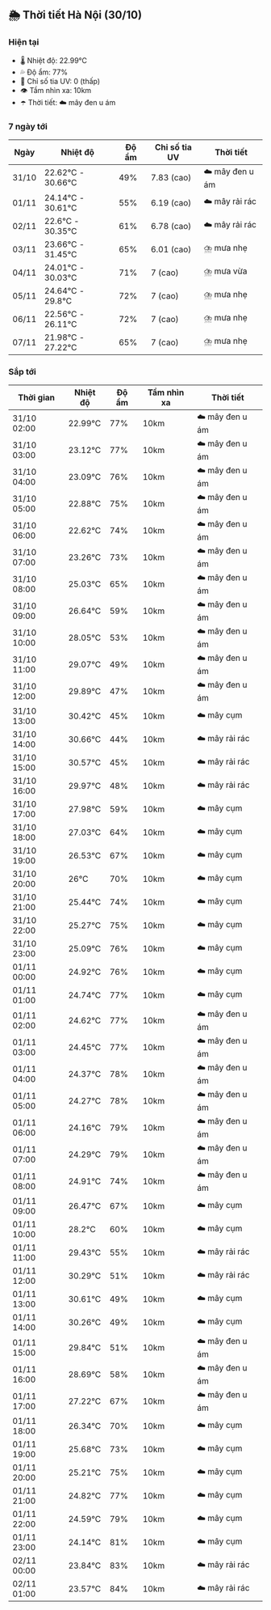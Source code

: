 ## 🌦️ Thời tiết Hà Nội (30/10)

### Hiện tại

- 🌡️ Nhiệt độ: 22.99℃
- 💦 Độ ẩm: 77%
- 🌟 Chỉ số tia UV: 0 (thấp)
- 👁️ Tầm nhìn xa: 10km
- ☂️ Thời tiết: ☁️ mây đen u ám

### 7 ngày tới

| Ngày | Nhiệt độ | Độ ẩm | Chỉ số tia UV | Thời tiết |
| --- | --- | --- | --- | --- |
| 31/10 | 22.62℃ - 30.66℃ | 49% | 7.83 (cao) | ☁️ mây đen u ám |
| 01/11 | 24.14℃ - 30.61℃ | 55% | 6.19 (cao) | ☁️ mây rải rác |
| 02/11 | 22.6℃ - 30.35℃ | 61% | 6.78 (cao) | ☁️ mây rải rác |
| 03/11 | 23.66℃ - 31.45℃ | 65% | 6.01 (cao) | ⛈️ mưa nhẹ |
| 04/11 | 24.01℃ - 30.03℃ | 71% | 7 (cao) | ⛈️ mưa vừa |
| 05/11 | 24.64℃ - 29.8℃ | 72% | 7 (cao) | ⛈️ mưa nhẹ |
| 06/11 | 22.56℃ - 26.11℃ | 72% | 7 (cao) | ⛈️ mưa nhẹ |
| 07/11 | 21.98℃ - 27.22℃ | 65% | 7 (cao) | ⛈️ mưa nhẹ |

### Sắp tới

| Thời gian | Nhiệt độ | Độ ẩm | Tầm nhìn xa | Thời tiết |
| --- | --- | --- | --- | --- |
| 31/10 02:00 | 22.99℃ | 77% | 10km | ☁️ mây đen u ám |
| 31/10 03:00 | 23.12℃ | 77% | 10km | ☁️ mây đen u ám |
| 31/10 04:00 | 23.09℃ | 76% | 10km | ☁️ mây đen u ám |
| 31/10 05:00 | 22.88℃ | 75% | 10km | ☁️ mây đen u ám |
| 31/10 06:00 | 22.62℃ | 74% | 10km | ☁️ mây đen u ám |
| 31/10 07:00 | 23.26℃ | 73% | 10km | ☁️ mây đen u ám |
| 31/10 08:00 | 25.03℃ | 65% | 10km | ☁️ mây đen u ám |
| 31/10 09:00 | 26.64℃ | 59% | 10km | ☁️ mây đen u ám |
| 31/10 10:00 | 28.05℃ | 53% | 10km | ☁️ mây đen u ám |
| 31/10 11:00 | 29.07℃ | 49% | 10km | ☁️ mây đen u ám |
| 31/10 12:00 | 29.89℃ | 47% | 10km | ☁️ mây đen u ám |
| 31/10 13:00 | 30.42℃ | 45% | 10km | ☁️ mây cụm |
| 31/10 14:00 | 30.66℃ | 44% | 10km | ☁️ mây rải rác |
| 31/10 15:00 | 30.57℃ | 45% | 10km | ☁️ mây rải rác |
| 31/10 16:00 | 29.97℃ | 48% | 10km | ☁️ mây rải rác |
| 31/10 17:00 | 27.98℃ | 59% | 10km | ☁️ mây cụm |
| 31/10 18:00 | 27.03℃ | 64% | 10km | ☁️ mây cụm |
| 31/10 19:00 | 26.53℃ | 67% | 10km | ☁️ mây cụm |
| 31/10 20:00 | 26℃ | 70% | 10km | ☁️ mây cụm |
| 31/10 21:00 | 25.44℃ | 74% | 10km | ☁️ mây cụm |
| 31/10 22:00 | 25.27℃ | 75% | 10km | ☁️ mây cụm |
| 31/10 23:00 | 25.09℃ | 76% | 10km | ☁️ mây cụm |
| 01/11 00:00 | 24.92℃ | 76% | 10km | ☁️ mây cụm |
| 01/11 01:00 | 24.74℃ | 77% | 10km | ☁️ mây cụm |
| 01/11 02:00 | 24.62℃ | 77% | 10km | ☁️ mây đen u ám |
| 01/11 03:00 | 24.45℃ | 77% | 10km | ☁️ mây đen u ám |
| 01/11 04:00 | 24.37℃ | 78% | 10km | ☁️ mây đen u ám |
| 01/11 05:00 | 24.27℃ | 78% | 10km | ☁️ mây đen u ám |
| 01/11 06:00 | 24.16℃ | 79% | 10km | ☁️ mây đen u ám |
| 01/11 07:00 | 24.29℃ | 79% | 10km | ☁️ mây đen u ám |
| 01/11 08:00 | 24.91℃ | 74% | 10km | ☁️ mây đen u ám |
| 01/11 09:00 | 26.47℃ | 67% | 10km | ☁️ mây cụm |
| 01/11 10:00 | 28.2℃ | 60% | 10km | ☁️ mây cụm |
| 01/11 11:00 | 29.43℃ | 55% | 10km | ☁️ mây rải rác |
| 01/11 12:00 | 30.29℃ | 51% | 10km | ☁️ mây rải rác |
| 01/11 13:00 | 30.61℃ | 49% | 10km | ☁️ mây cụm |
| 01/11 14:00 | 30.26℃ | 49% | 10km | ☁️ mây cụm |
| 01/11 15:00 | 29.84℃ | 51% | 10km | ☁️ mây đen u ám |
| 01/11 16:00 | 28.69℃ | 58% | 10km | ☁️ mây đen u ám |
| 01/11 17:00 | 27.22℃ | 67% | 10km | ☁️ mây đen u ám |
| 01/11 18:00 | 26.34℃ | 70% | 10km | ☁️ mây cụm |
| 01/11 19:00 | 25.68℃ | 73% | 10km | ☁️ mây cụm |
| 01/11 20:00 | 25.21℃ | 75% | 10km | ☁️ mây cụm |
| 01/11 21:00 | 24.82℃ | 77% | 10km | ☁️ mây cụm |
| 01/11 22:00 | 24.59℃ | 79% | 10km | ☁️ mây cụm |
| 01/11 23:00 | 24.14℃ | 81% | 10km | ☁️ mây cụm |
| 02/11 00:00 | 23.84℃ | 83% | 10km | ☁️ mây rải rác |
| 02/11 01:00 | 23.57℃ | 84% | 10km | ☁️ mây rải rác |
